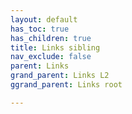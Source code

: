```yaml
---
layout: default
has_toc: true
has_children: true
title: Links sibling
nav_exclude: false
parent: Links
grand_parent: Links L2
ggrand_parent: Links root

---
```


